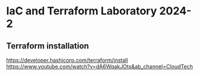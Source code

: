 # IaC and Terraform Laboratory 2024-2

## Terraform installation
https://developer.hashicorp.com/terraform/install
https://www.youtube.com/watch?v=dA6WqakJOts&ab_channel=CloudTech
